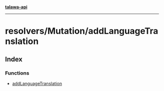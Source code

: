 [**talawa-api**](../../../README.md)

***

# resolvers/Mutation/addLanguageTranslation

## Index

### Functions

- [addLanguageTranslation](functions/addLanguageTranslation.md)
